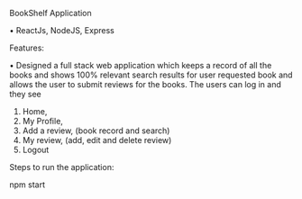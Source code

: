 BookShelf Application 

• ReactJs, NodeJS, Express

Features:

•	Designed a full stack web application which keeps a record of all the books and shows 100% relevant search results for user requested book and allows the user to submit reviews for the books.
The users can log in and they see 
1. Home,
2. My Profile, 
3. Add a review, (book record and search)
4. My review, (add, edit and delete review)
5. Logout 


Steps to run the application:

npm start





